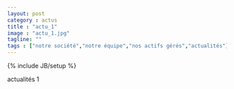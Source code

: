 ```yaml
---
layout: post
category : actus
title : "actu_1"
image : "actu_1.jpg"
tagline: ""
tags : ["notre société","notre équipe","nos actifs gérés","actualités"]
---
```

{% include JB/setup %}

actualités 1
